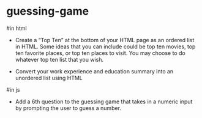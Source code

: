 # guessing-game

#in html
- Create a “Top Ten” at the bottom of your HTML page as an ordered list in HTML. Some ideas that you can include could be top ten movies, top ten favorite places, or top ten places to visit. You may choose to do whatever top ten list that you wish.

- Convert your work experience and education summary into an unordered list using HTML

#in js 
- Add a 6th question to the guessing game that takes in a numeric input by prompting the user to guess a number.


